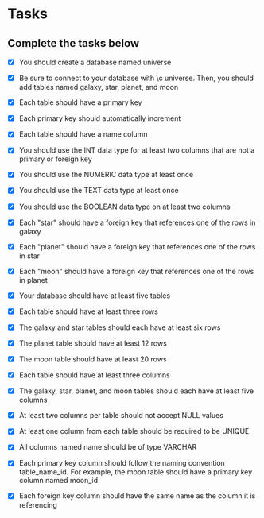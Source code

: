 # Tasks

## Complete the tasks below

- [x] You should create a database named universe

- [x] Be sure to connect to your database with \c universe. Then, you should add tables named galaxy, star, planet, and moon

- [x] Each table should have a primary key

- [x] Each primary key should automatically increment

- [x] Each table should have a name column

- [x] You should use the INT data type for at least two columns that are not a primary or foreign key

- [x] You should use the NUMERIC data type at least once

- [x] You should use the TEXT data type at least once

- [x] You should use the BOOLEAN data type on at least two columns

- [x] Each "star" should have a foreign key that references one of the rows in galaxy

- [x] Each "planet" should have a foreign key that references one of the rows in star

- [x] Each "moon" should have a foreign key that references one of the rows in planet

- [x] Your database should have at least five tables

- [x] Each table should have at least three rows

- [x] The galaxy and star tables should each have at least six rows

- [x] The planet table should have at least 12 rows

- [x] The moon table should have at least 20 rows

- [x] Each table should have at least three columns

- [x] The galaxy, star, planet, and moon tables should each have at least five columns

- [x] At least two columns per table should not accept NULL values

- [x] At least one column from each table should be required to be UNIQUE

- [x] All columns named name should be of type VARCHAR

- [x] Each primary key column should follow the naming convention table_name_id. For example, the moon table should have a primary key column named moon_id

- [x] Each foreign key column should have the same name as the column it is referencing
